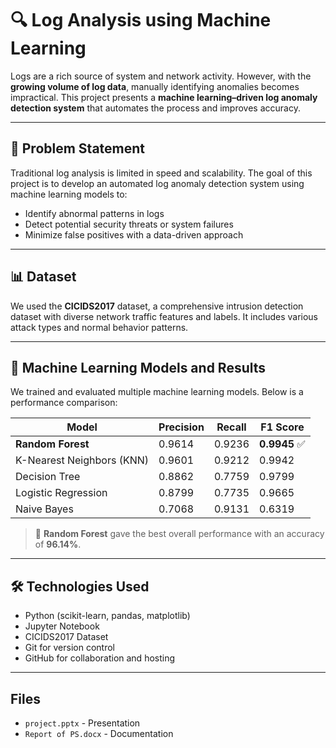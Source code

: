 # 🔍 Log Analysis using Machine Learning

Logs are a rich source of system and network activity. However, with the **growing volume of log data**, manually identifying anomalies becomes impractical. This project presents a **machine learning–driven log anomaly detection system** that automates the process and improves accuracy.

---

## 📌 Problem Statement

Traditional log analysis is limited in speed and scalability. The goal of this project is to develop an automated log anomaly detection system using machine learning models to:

- Identify abnormal patterns in logs
- Detect potential security threats or system failures
- Minimize false positives with a data-driven approach

---

## 📊 Dataset

We used the **CICIDS2017** dataset, a comprehensive intrusion detection dataset with diverse network traffic features and labels. It includes various attack types and normal behavior patterns.

---

## 🧠 Machine Learning Models and Results

We trained and evaluated multiple machine learning models. Below is a performance comparison:

| Model                | Precision | Recall   | F1 Score |
|---------------------|-----------|----------|----------|
| **Random Forest**        | 0.9614    | 0.9236   | **0.9945** ✅ |
| K-Nearest Neighbors (KNN) | 0.9601    | 0.9212   | 0.9942 |
| Decision Tree         | 0.8862    | 0.7759   | 0.9799 |
| Logistic Regression   | 0.8799    | 0.7735   | 0.9665 |
| Naive Bayes           | 0.7068    | 0.9131   | 0.6319 |

> 📌 **Random Forest** gave the best overall performance with an accuracy of **96.14%**.

---

## 🛠️ Technologies Used

- Python (scikit-learn, pandas, matplotlib)
- Jupyter Notebook
- CICIDS2017 Dataset
- Git for version control
- GitHub for collaboration and hosting

---

## Files

- `project.pptx` - Presentation
- `Report of PS.docx` - Documentation

